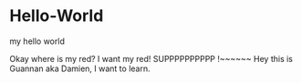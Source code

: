 # Hello-World
my hello world

Okay where is my red? I want my red!
SUPPPPPPPPPP
!~~~~~~
Hey this is Guannan aka Damien, I want to learn.
